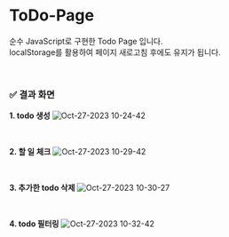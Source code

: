 # ToDo-Page

순수 JavaScript로 구현한 Todo Page 입니다.  
localStorage를 활용하여 페이지 새로고침 후에도 유지가 됩니다.

<br/>

### ✅ 결과 화면

**1. todo 생성**
![Oct-27-2023 10-24-42](https://github.com/chaelotus/ToDo-Page/assets/72354092/51d40ab6-af6e-4f7a-b4b0-3d193a5ffc7f)


<br/>

**2. 할 일 체크**
![Oct-27-2023 10-29-42](https://github.com/chaelotus/ToDo-Page/assets/72354092/d4eaa865-1da4-49f1-8498-be9b2ed3210f)

<br/>

**3. 추가한 todo 삭제**
![Oct-27-2023 10-30-27](https://github.com/chaelotus/ToDo-Page/assets/72354092/791d1e32-4015-43a1-aa24-e84e6f47ada2)

<br/>

**4. todo 필터링**
![Oct-27-2023 10-32-42](https://github.com/chaelotus/ToDo-Page/assets/72354092/86d575a7-fdde-4631-b32d-c20da00850ff)

